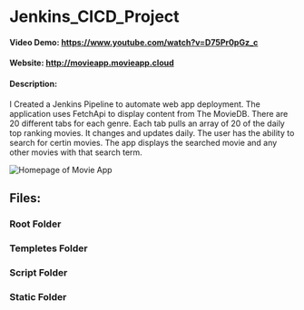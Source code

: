 # Jenkins_CICD_Project
#### Video Demo:  <https://www.youtube.com/watch?v=D75Pr0pGz_c>
#### Website:     <http://movieapp.movieapp.cloud>
#### Description:
I Created a Jenkins Pipeline to automate web app deployment.
The application uses FetchApi to display content from The MovieDB. There are 20 different tabs for each genre. Each tab pulls an array of 20 of the daily top ranking movies. It changes and updates daily. The user has the ability to search for certin movies. The app displays the searched movie and any other movies with that search term.

![Homepage of Movie App](static/images/homepage.png)

## Files:
### **Root Folder**

### **Templetes Folder**

### **Script Folder**

### **Static Folder**
